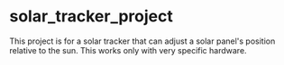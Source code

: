 # solar_tracker_project
This project is for a solar tracker that can adjust a solar panel's position relative to the sun. This works only with very specific hardware.
